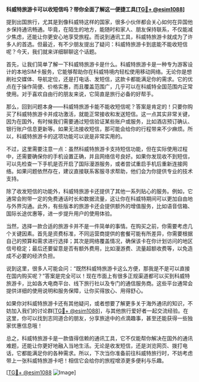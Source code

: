 **科威特旅游卡可以收短信吗？带你全面了解这一便捷工具[[TG💪+ @esim1088](https://t.me/s/esim1088)]**

提到出国旅行，尤其是到像科威特这样的国家，很多小伙伴都会关心如何在异国他乡保持通讯畅通。毕竟，在陌生的地方，能随时和家人、朋友保持联系，不仅能减少焦虑，还能让你更安心地享受旅程。而说到通讯工具，科威特旅游卡就成为了许多人的首选。但最近，有不少朋友提出了疑问：科威特旅游卡到底能不能收短信呢？今天，我们就来详细聊聊这个话题。

首先，让我们简单了解一下科威特旅游卡是什么。科威特旅游卡是一种专为游客设计的本地SIM卡服务，它能够帮助你在科威特境内轻松使用移动网络。无论你是想刷社交媒体、导航定位，还是打电话、发短信，这款卡都能满足你的需求。它的优点在于操作简便、价格实惠，而且覆盖范围广，几乎可以在科威特全国范围内正常使用。对于喜欢自由行的朋友来说，它简直是旅行必备的好帮手。

那么，回到问题本身——科威特旅游卡能不能收短信呢？答案是肯定的！只要你购买了科威特旅游卡并成功激活，就能正常接收和发送短信。这一点其实非常关键，因为在国外，有时候我们需要通过短信验证某些账户或服务，比如酒店预订确认、银行账户信息更新等。如果无法接收短信，那可能会给你的行程带来不少麻烦。所以，科威特旅游卡的这项功能可以说是非常实用的。

不过，这里需要注意一点：虽然科威特旅游卡支持短信功能，但在实际使用过程中，还需要确保你的手机设置正确，并且网络信号良好。如果你发现收不到短信，可以先检查一下手机是否开启了国际漫游服务，或者尝试重启手机后重新连接网络。如果问题依然存在，建议直接联系客服寻求帮助，他们会为你提供专业的技术支持。

除了收发短信的功能外，科威特旅游卡还提供了其他一系列贴心的服务。例如，它通常会附带一定的免费通话时长和数据流量，这让你在科威特期间可以更加自由地与外界沟通。此外，有些版本的旅游卡还会提供额外的增值服务，比如语音信箱、国际长途优惠等，进一步提升用户的使用体验。

当然，选择一款合适的旅游卡并不是一件简单的事情。在购买之前，你需要考虑几个关键因素。首先是资费标准，不同运营商提供的套餐可能有所差异，你需要根据自己的预算和需求进行选择；其次是网络覆盖情况，确保该卡在你计划访问的地区信号稳定；最后还要留意是否有额外费用，比如漫游费、流量超额收费等，以免造成不必要的经济负担。

说到这里，很多人可能会问：“既然科威特旅游卡这么方便，那我是不是可以直接在国内购买呢？”答案是完全可以！现在市面上有很多正规渠道都可以买到科威特旅游卡，比如各大电商平台、线下旅行社以及专门的通信服务商。这些平台通常会提供详细的使用说明和服务保障，让你买得放心、用得舒心。

如果你对科威特旅游卡还有其他疑问，或者想要了解更多关于海外通讯的知识，不妨加入我们的讨论群[[TG💪+ @esim1088](https://t.me/s/esim1088)]，与其他旅行爱好者一起交流经验。在这里，你可以找到志同道合的朋友，分享旅途中的点滴趣事，甚至还能获得一些独家优惠信息哦！

总之，科威特旅游卡是一款值得信赖的通讯工具，它不仅能帮你解决在国外的通讯难题，还能让你更好地融入当地生活。无论是收发短信，还是浏览网页、拨打电话，它都能满足你的各种需求。所以，下次当你准备前往科威特旅行时，不妨考虑带上一张科威特旅游卡吧！相信它会给你的旅程增添更多便利与乐趣。

[[TG💪+ @esim1088](https://t.me/s/esim1088) ![Image](https://i.postimg.cc/4NQfJmqS/Snipaste-2025-05-13-00-14-12.png)]